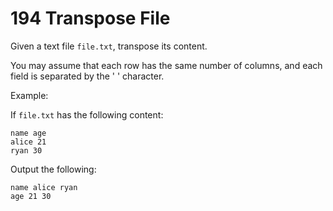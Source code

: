 # 194 Transpose File

Given a text file `file.txt`, transpose its content.

You may assume that each row has the same number of columns, and each field is separated by the ' ' character.

Example:

If `file.txt` has the following content:

```text
name age
alice 21
ryan 30
```

Output the following:

```text
name alice ryan
age 21 30
```
